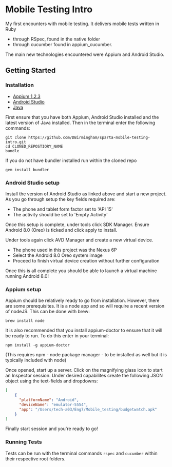 # Mobile Testing Intro

My first encounters with mobile testing. It delivers mobile tests written in Ruby 
- through RSpec, found in the native folder
- through cucumber found in appium_cucumber. 

The main new technologies encountered were Appium and Android Studio.

## Getting Started

### Installation

- [Appium 1.2.3](https://github.com/appium/appium-desktop/releases/tag/v1.2.3)
- [Android Studio](https://developer.android.com/studio/)
- [Java](http://www.oracle.com/technetwork/java/javase/downloads/jre10-downloads-4417026.html)

First ensure that you have both Appium, Android Studio installed and the latest version of Java installed.
Then in the terminal enter the following commands:
```
git clone https://github.com/DBirmingham/sparta-mobile-testing-intro.git
cd CLONED_REPOSTIORY_NAME
bundle
```
If you do not have bundler installed run within the cloned repo
```
gem install bundler
```

### Android Studio setup

Install the version of Android Studio as linked above and start a new project.
As you go through setup the key fields required are: 
- The phone and tablet form factor set to 'API 15'
- The activity should be set to 'Empty Activity'

Once this setup is complete, under tools click SDK Manager.
Ensure Android 8.0 (Oreo) is ticked and click apply to install.

Under tools again click AVD Manager and create a new virtual device.
- The phone used in this project was the Nexus 6P
- Select the Android 8.0 Oreo system image
- Proceed to finish virtual device creation without further configuration

Once this is all complete you should be able to launch a virtual machine running Android 8.0!

### Appium setup

Appium should be relatively ready to go from installation. However, there are some prerequisites. It is a node app and so will require a recent version of nodeJS. This can be done with brew:
```
brew install node
```
It is also recommended that you install appium-doctor to ensure that it will be ready to run. To do this enter in your terminal:
```
npm install -g appium-doctor
```
(This requires npm - node package manager - to be installed as well but it is typically included with node)

Once opened, start up a server.
Click on the magnifying glass icon to start an Inspector session. Under desired capabilites create the following JSON object using the text-fields and dropdowns:

```JSON
[
	{
	  "platformName": "Android",
	  "deviceName": "emulator-5554",
	  "app": "/Users/tech-a03/Eng7/Mobile_testing/budgetwatch.apk"
	}
]
```

Finally start session and you're ready to go!

### Running Tests

Tests can be run with the terminal commands ```rspec``` and ```cucumber``` within their respective root folders.
